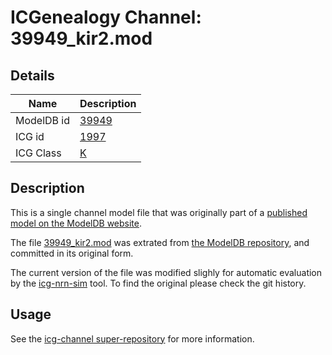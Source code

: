 # ICGenealogy Channel: 39949\_kir2.mod

## Details

Name | Description
---- | -----------
ModelDB id | [39949](http://senselab.med.yale.edu/ModelDB/ShowModel.cshtml?model=39949)
ICG id | [1997](http://icg.neurotheory.ox.ac.uk/channels/1/1997)
ICG Class | [K](http://icg.neurotheory.ox.ac.uk/channels/1)

## Description

This is a single channel model file that was originally part of a [published model on the ModelDB website](http://senselab.med.yale.edu/mModelDB/ShowModel.cshtml?model=39949).


The file [39949\_kir2.mod](39949_kir2.mod) was extrated from [the ModelDB repository](http://senselab.med.yale.edu/ModelDB/ShowModel.cshtml?model=39949), and committed in its original form.

The current version of the file was modified slighly for automatic evaluation by the [icg-nrn-sim](https://github.com/icgenealogy/icg-nrn-sim) tool. To find the original please check the git history.


## Usage

See the [icg-channel super-repository](https://github.com/icgenealogy/icg-channels) for more information.